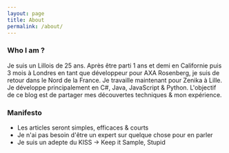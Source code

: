 ```yaml
---
layout: page
title: About
permalink: /about/
---
```


### Who I am ?

Je suis un Lillois de 25 ans. Après être parti 1 ans et demi en Californie puis 3 mois à Londres en tant que développeur pour AXA Rosenberg, je suis de retour dans le Nord de la France. Je travaille maintenant pour Zenika à Lille. Je développe principalement en C#, Java, JavaScript & Python. L'objectif de ce blog est de partager mes découvertes techniques & mon expérience.

### Manifesto

- Les articles seront simples, efficaces & courts
- Je n'ai pas besoin d'être un expert sur quelque chose pour en parler
- Je suis un adepte du KISS -> Keep it Sample, Stupid
